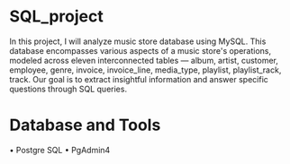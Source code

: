 # SQL_project
In this project, I will analyze music store database using MySQL. This database encompasses various aspects of a music store's operations, modeled across eleven interconnected tables — album, artist, customer, employee, genre, invoice, invoice_line, media_type, playlist, playlist_rack, track. Our goal is to extract insightful information and answer specific questions through SQL queries.
# Database and Tools
•	Postgre SQL
•	PgAdmin4
